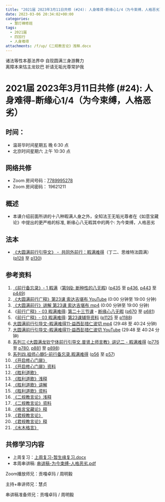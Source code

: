 ```yaml
---
title: "2021届 2023年3月11日共修 (#24): 人身难得-断缘心1/4（为今束缚，人格恶劣）"
date: 2023-03-06 20:34:02+00:00
categories:
  - 慧灯禅修班
tags:
  - 2021届
  - 四加行
  - 人身难得
attachments: /f/up/《二规教言论》浅释.docx
---
```

<!--StartFragment-->

诸法等性本基法界中 自现圆满三身游舞力\
离障本来怙主龙钦巴 祈请无垢光尊常护我

<!--EndFragment-->

<!--StartFragment-->

# 2021届 2023年3月11日共修 (#24): 人身难得-断缘心1/4（为今束缚，人格恶劣）

<!--EndFragment-->

## 时间：

* 温哥华时间星期五 晚 6:30 点
* 北京时间星期六 上午 10:30 点

## 网络共修

* Zoom 房间号码：[7789995278](https://us02web.zoom.us/j/7789995278?pwd=VjZmbWJFY2k2K0E5RVB2cTNIQmhqUT09)
* Zoom 房间密码： 19621211

## 概述

* 本课介绍前面所讲的十八种暇满人身之外，全知法王无垢光尊者在《如意宝藏论》中提出的更严格的标准, 断缘心八无暇其中的两个: 为今束缚，人格恶劣

## 法本

* [《](https://huidengchanxiu.net/refs/qxgs/qxgs-03xm)[大圆满前行引导文》 -  共同外前行：暇满难得](https://huidengchanxiu.net/books/dymqx/#%E4%B8%80%E6%9A%87%E6%BB%A1%E9%9A%BE%E5%BE%97)（丁二、思维特法圆满）([p128](https://huidengchanxiu.net/books/dymqx/#p128) 至 [p130](https://huidengchanxiu.net/books/dymqx/#p130))

## 参考资料

1. [《前行备忘录》- 1 暇满](https://huidengchanxiu.net/refs/qxbwl/qxxl4-01xm)（[第9段: 断种性的八无暇](https://huidengchanxiu.net/refs/qxbwl/qxxl4-01xm/#%E6%96%AD%E7%A7%8D%E6%80%A7%E7%9A%84%E5%85%AB%E6%97%A0%E6%9A%87)) ([p435](https://huidengchanxiu.net/refs/qxbwl/qxxl4-01xm/#p435) 至 [p436](https://huidengchanxiu.net/refs/qxbwl/qxxl4-01xm/#p436), [p443](https://huidengchanxiu.net/refs/qxbwl/qxxl4-01xm/#p443) 至 [p449](https://huidengchanxiu.net/refs/qxbwl/qxxl4-01xm/#p449))
2. [《大圆满前行广释》第23课 索达吉堪布 YouTube](https://www.youtube.com/watch?v=1BR06hgsqBE) (0:00 分钟至 19:00 分钟)
3. [《大圆满前行》讲解 第23课 索达吉堪布 mp4](http://huidengchanxiu.net/jmy/007-%e5%a4%a7%e5%9c%86%e6%bb%a1%e5%89%8d%e8%a1%8c%e5%b9%bf%e9%87%8a/007-%e5%89%8d%e8%a1%8c%e5%b9%bf%e9%87%8a%e8%a7%86%e9%a2%91/%e3%80%8a%e5%a4%a7%e5%9c%86%e6%bb%a1%e5%89%8d%e8%a1%8c%e3%80%8b%e8%ae%b2%e8%a7%a3%e7%ac%ac23%e8%af%be.mp4) (0:00 分钟至 19:00 分钟)
4. 《[前行广释》- 03 暇满难得](https://huidengchanxiu.net/refs/qxgs/qxgs-03xm): [第二十三节课](https://huidengchanxiu.net/refs/qxgs/qxgs-03xm/#%E7%AC%AC%E4%BA%8C%E5%8D%81%E4%B8%89%E8%8A%82%E8%AF%BE) - [断缘心八无暇](https://huidengchanxiu.net/refs/qxgs/qxgs-03xm/#%E4%BA%8C%E6%96%AD%E7%BC%98%E5%BF%83%E5%85%AB%E6%97%A0%E6%9A%87) ([p670](https://huidengchanxiu.net/refs/qxgs/qxgs-03xm/#p670) 至 [p681](https://huidengchanxiu.net/refs/qxgs/qxgs-03xm/#p681))
5. 《[前行广释》- 03 暇满难得](https://huidengchanxiu.net/refs/qxgs/fudao/qxgsfd-03xm): [第23课辅导资料](https://huidengchanxiu.net/refs/qxgs/fudao/qxgsfd-03xm/#%E5%89%8D%E8%A1%8C%E5%B9%BF%E9%87%8A%E7%AC%AC23%E8%AF%BE%E8%BE%85%E5%AF%BC%E8%B5%84%E6%96%99) ([p1125](https://huidengchanxiu.net/refs/qxgs/fudao/qxgsfd-03xm/#p1125) 至 [p1188](https://huidengchanxiu.net/refs/qxgs/fudao/qxgsfd-03xm/#p1188))
6. [大圆满前行引导文-暇满难得11-益西彭措仁波切 mp4](https://f.huidengchanxiu.net/jmy/xmfw/s3/02/%e5%89%8d%e8%a1%8c%e5%bc%95%e5%af%bc%e6%96%87-%e6%9a%87%e6%bb%a1%e9%9a%be%e5%be%9711.mp4) (29:48 至 40:24 分钟)
7. [大圆满前行引导文-暇满难得11-益西彭措仁波切 YouTube](https://www.youtube.com/watch?v=gsjaZna0YRw&list=PL7aUyQTIJqAhd5VvMC0Ll__8JInqzft2t&index=26) (29:48 至 40:24 分钟)
8. [系列三·《大圆满龙钦宁体前行引导文.普贤上师言教》讲记二 - 暇满难得](https://huidengchanxiu.net/refs/xmfw/s3-ydw2-xmnd) ([p776](https://huidengchanxiu.net/refs/xmfw/s3-ydw2-xmnd/#p776) 至 [p780](https://huidengchanxiu.net/refs/xmfw/s3-ydw2-xmnd/#p780), [p881](https://huidengchanxiu.net/refs/xmfw/s3-ydw2-xmnd/#p881) 至 [p898](https://huidengchanxiu.net/refs/xmfw/s3-ydw2-xmnd/#p898))
9. [系列四.祖师心髓5-前行备忘录.暇满难得](https://huidengchanxiu.net/refs/xmfw/s4-zsxs5-qxbwl-xmnd) ([p56](https://huidengchanxiu.net/refs/xmfw/s4-zsxs5-qxbwl-xmnd/#p56) 至 [p57](https://huidengchanxiu.net/refs/xmfw/s4-zsxs5-qxbwl-xmnd/#p57))
10. [《开启修心门扉》](https://mingguang.im/reading/%E5%BC%80%E5%90%AF%E4%BF%AE%E5%BF%83%E9%97%A8%E6%89%89)
11. [《开启修心门扉》资料](https://www.riyuebianzhao.com/%E9%AB%98%E7%BA%A7/%E4%BF%AE%E5%BF%83/%E5%BC%80%E5%90%AF%E4%BF%AE%E5%BF%83%E9%97%A8%E6%89%89#h.g68a8sprpdph)
12. [《胜利道歌》](https://mingguang.im/reading/%E8%83%9C%E5%88%A9%E9%81%93%E6%AD%8C)
13. [《胜利道歌》浅释](https://mingguang.im/reading/%E8%83%9C%E5%88%A9%E9%81%93%E6%AD%8C%E6%B5%85%E9%87%8A)
14. [《胜利道歌》讲解](https://mingguang.im/reading/%E8%83%9C%E5%88%A9%E9%81%93%E6%AD%8C%E8%AE%B2%E8%A7%A3)
15. [《胜利道歌》资料](https://www.riyuebianzhao.com/%E5%85%A5%E9%97%A8/%E7%A6%BB%E5%B9%B8%E7%A6%8F%E5%BE%88%E8%BF%91)
16. [《二规教言论》浅释](/f/up/《二规教言论》浅释.docx)
17. [《二规教言论》资料](https://www.riyuebianzhao.com/%E5%85%A5%E9%97%A8/%E6%89%BE%E5%9B%9E%E6%9C%80%E5%88%9D%E7%9A%84%E4%BD%A0/%E4%BA%8C%E8%A7%84%E6%95%99%E8%A8%80%E8%AE%BA)
18. [《格言宝藏论》释](http://www.fjdh.cn/wumin/2013/01/175027201765.html)
19. [《君规教言论》](https://mingguang.im/reading/%E5%90%9B%E8%A7%84%E6%95%99%E8%A8%80%E8%AE%BA)
20. [《君规教言论》释](https://mingguang.im/reading/%E5%90%9B%E8%A7%84%E6%95%99%E8%A8%80%E8%AE%BA%E9%87%8A)
21. [《水木格言》](https://mingguang.im/reading/%E6%B0%B4%E6%9C%A8%E6%A0%BC%E8%A8%80/%E6%B0%B4%E6%A0%BC%E8%A8%80)

## **共修学习内容**

* 上周复习：[](https://www.huidengvan.com/f/up/%E4%B8%8A%E5%91%A8%E5%A4%8D%E4%B9%A0-%E6%81%B6%E4%B8%9A%E6%B6%8C%E7%8E%B0%EF%BC%8C%E4%B8%BA%E4%BB%96%E6%89%80%E8%BD%AC.docx)[上周复习-暂生缘复习.docx](/f/up/上周复习-暂生缘复习.docx)
* 本周串讲稿: [串讲稿-为今束缚-人格恶劣.pdf](/f/up/串讲稿-为今束缚-人格恶劣.pdf)

Zoom播放师兄：贡嘎卓玛 / 周明毅

主持+串讲师兄：慧贞

串讲稿准备师兄：贡嘎卓玛 / 周明毅

<!--EndFragment-->